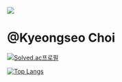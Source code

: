 <img src="https://capsule-render.vercel.app/api?type=waving&color=557153&height=300&section=header&text=Kyeongseo&fontSize=50" />

# @Kyeongseo Choi

[![Solved.ac프로필](http://mazassumnida.wtf/api/generate_badge?boj=rudtjml21)](https://solved.ac/rudtjml21)

[![Top Langs](https://github-readme-stats.vercel.app/api/top-langs/?username=kyeongseo90&layout=compact)](https://github.com/kyeongseo90/github-readme-stats)

